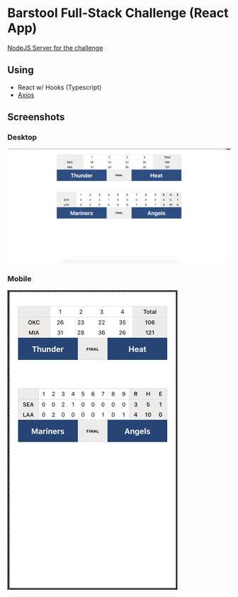 # Barstool Full-Stack Challenge (React App)

[NodeJS Server for the challenge](https://github.com/mnichols17/barstool-server)

## Using

- React w/ Hooks (Typescript)
- [Axios](https://github.com/axios/axios)

## Screenshots
### Desktop
![](https://github.com/mnichols17/barstool-client/blob/master/screenshots/barstool-desktop.png)

### Mobile
![](https://github.com/mnichols17/barstool-client/blob/master/screenshots/barstool-mobile.png)
